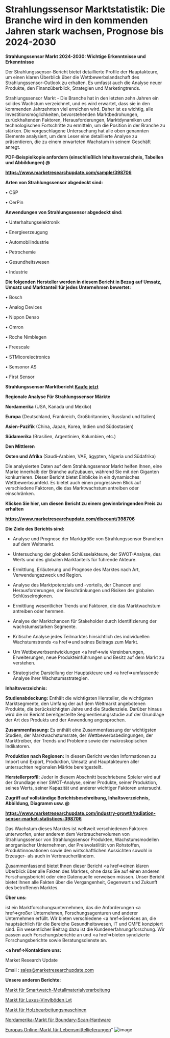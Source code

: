 # Strahlungssensor Marktstatistik: Die Branche wird in den kommenden Jahren stark wachsen, Prognose bis 2024-2030

<strong>Strahlungssensor Markt 2024-2030: Wichtige Erkenntnisse und Erkenntnisse</strong>

Der Strahlungssensor-Bericht bietet detaillierte Profile der Hauptakteure, um einen klaren Überblick über die Wettbewerbslandschaft des Strahlungssensor-Outlook zu erhalten. Es umfasst auch die Analyse neuer Produkte, den Finanzüberblick, Strategien und Marketingtrends.

Strahlungssensor Markt - Die Branche hat in den letzten zehn Jahren ein solides Wachstum verzeichnet, und es wird erwartet, dass sie in den kommenden Jahrzehnten viel erreichen wird. Daher ist es wichtig, alle Investitionsmöglichkeiten, bevorstehenden Marktbedrohungen, zurückhaltenden Faktoren, Herausforderungen, Marktdynamiken und technologischen Fortschritte zu ermitteln, um die Position in der Branche zu stärken. Die vorgeschlagene Untersuchung hat alle oben genannten Elemente analysiert, um dem Leser eine detaillierte Analyse zu präsentieren, die zu einem erwarteten Wachstum in seinem Geschäft anregt.



<strong><b>PDF-Beispielkopie anfordern (einschließlich Inhaltsverzeichnis, Tabellen und Abbildungen) @ </b></strong>

<strong><a href=https://www.marketresearchupdate.com/sample/398706>

<strong>https://www.marketresearchupdate.com/sample/398706</u></a></strong></strong>



<strong>Arten von Strahlungssensor abgedeckt sind:</strong>

• CSP

• CerPin



<strong>Anwendungen von Strahlungssensor abgedeckt sind:</strong>

• Unterhaltungselektronik

• Energieerzeugung

• Automobilindustrie

• Petrochemie

• Gesundheitswesen

• Industrie



<strong>Die folgenden Hersteller werden in diesem Bericht in Bezug auf Umsatz, Umsatz und Marktanteil für jedes Unternehmen bewertet:</strong>

• Bosch

• Analog Devices

• Nippon Denso

• Omron

• Roche Nimblegen

• Freescale

• STMicorelectronics

• Sensonor AS

• First Sensor



<strong>Strahlungssensor Marktbericht <a href=https://www.marketresearchupdate.com/buynow/398706>Kaufe jetzt</a></strong>



<strong>Regionale Analyse Für Strahlungssensor Märkte</strong>



<strong>Nordamerika</strong> (USA, Kanada und Mexiko)



<strong>Europa</strong> (Deutschland, Frankreich, Großbritannien, Russland und Italien)



<strong>Asien-Pazifik</strong> (China, Japan, Korea, Indien und Südostasien)



<strong>Südamerika</strong> (Brasilien, Argentinien, Kolumbien, etc.)



<strong>Den Mittleren</strong> 

<strong>Osten und Afrika</strong> (Saudi-Arabien, VAE, ägypten, Nigeria und Südafrika)

Die analysierten Daten auf dem Strahlungssensor Markt helfen Ihnen, eine Marke innerhalb der Branche aufzubauen, während Sie mit den Giganten konkurrieren. Dieser Bericht bietet Einblicke in ein dynamisches Wettbewerbsumfeld. Es bietet auch einen progressiven Blick auf verschiedene Faktoren, die das Marktwachstum antreiben oder einschränken.



<strong>Klicken Sie hier, um diesen Bericht zu einem gewinnbringenden Preis zu erhalten
</strong>

<strong><a href=https://www.marketresearchupdate.com/discount/398706>https://www.marketresearchupdate.com/discount/398706</b></u></strong></a>



<strong>Die Ziele des Berichts sind:</strong>

- Analyse und Prognose der Marktgröße von Strahlungssensor Branchen auf dem Weltmarkt.

- Untersuchung der globalen Schlüsselakteure, der SWOT-Analyse, des Werts und des globalen Marktanteils für führende Akteure.

- Ermittlung, Erläuterung und Prognose des Marktes nach Art, Verwendungszweck und Region.

- Analyse des Marktpotenzials und -vorteils, der Chancen und Herausforderungen, der Beschränkungen und Risiken der globalen Schlüsselregionen.

- Ermittlung wesentlicher Trends und Faktoren, die das Marktwachstum antreiben oder hemmen.

- Analyse der Marktchancen für Stakeholder durch Identifizierung der wachstumsstarken Segmente.

- Kritische Analyse jedes Teilmarktes hinsichtlich des individuellen Wachstumstrends <a href=>und</a> seines Beitrags zum Markt.

- Um Wettbewerbsentwicklungen <a href=>wie</a> Vereinbarungen, Erweiterungen, neue Produkteinführungen und Besitz auf dem Markt zu verstehen.

- Strategische Darstellung der Hauptakteure und <a href=>umfas</a>sende Analyse ihrer Wachstumsstrategien.



<strong>Inhaltsverzeichnis:</strong>



<strong>Studienabdeckung:</strong> Enthält die wichtigsten Hersteller, die wichtigsten Marktsegmente, den Umfang der auf dem Weltmarkt angebotenen Produkte, die berücksichtigten Jahre und die Studienziele. Darüber hinaus wird die im Bericht bereitgestellte Segmentierungsstudie auf der Grundlage der Art des Produkts und der Anwendung angesprochen.



<strong>Zusammenfassung:</strong> Es enthält eine Zusammenfassung der wichtigsten Studien, der Marktwachstumsrate, der Wettbewerbsbedingungen, der Markttreiber, der Trends und Probleme sowie der makroskopischen Indikatoren.



<strong>Produktion nach Regionen:</strong> In diesem Bericht werden Informationen zu Import und Export, Produktion, Umsatz und Hauptakteuren aller untersuchten regionalen Märkte bereitgestellt.



<strong>Herstellerprofil:</strong> Jeder in diesem Abschnitt beschriebene Spieler wird auf der Grundlage einer SWOT-Analyse, seiner Produkte, seiner Produktion, seines Werts, seiner Kapazität und anderer wichtiger Faktoren untersucht.



<strong><b>Zugriff auf vollständige Berichtsbeschreibung, Inhaltsverzeichnis, Abbildung, Diagramm usw. @ </b></strong>

<strong><a href=https://www.marketresearchupdate.com/industry-growth/radiation-sensor-market-statistices-398706>https://www.marketresearchupdate.com/industry-growth/radiation-sensor-market-statistices-398706</a></strong>

Das Wachstum dieses Marktes ist weltweit verschiedenen Faktoren unterworfen, unter anderem dem Verbrauchervolumen von Strahlungssensor von Strahlungssensor Produkten, Wachstumsmodellen anorganischer Unternehmen, der Preisvolatilität von Rohstoffen, Produktinnovationen sowie den wirtschaftlichen Aussichten sowohl in Erzeuger- als auch in Verbraucherländern.

Zusammenfassend bietet Ihnen dieser Bericht <a href=>einen</a> klaren Überblick über alle Fakten des Marktes, ohne dass Sie auf einen anderen Forschungsbericht oder eine Datenquelle verweisen müssen. Unser Bericht bietet Ihnen alle Fakten über die Vergangenheit, Gegenwart und Zukunft des betroffenen Marktes.



<strong>Über uns:</strong>

 ist ein Marktforschungsunternehmen, das die Anforderungen <a href=>großer</a> Unternehmen, Forschungsagenturen und anderer Unternehmen erfüllt. Wir bieten verschiedene <a href=>Services</a> an, die hauptsächlich für die Bereiche Gesundheitswesen, IT und CMFE konzipiert sind. Ein wesentlicher Beitrag dazu ist die Kundenerfahrungsforschung. Wir passen auch Forschungsberichte an und <a href=>bieten</a> syndizierte Forschungsberichte sowie Beratungsdienste an.



<strong><a href=>Kontaktiere uns:</a></strong>

Market Research Update

Email : sales@marketresearchupdate.com



<strong>Unsere anderen Berichte:</strong>

<a href=https://www.linkedin.com/pulse/smartwatch-metal-material-processing-market-2023>Markt für Smartwatch-Metallmaterialverarbeitung</a>

<a href=https://www.linkedin.com/pulse/luxury-vinyl-flooring-lvt-market-sizing-up-anticipating>Markt für Luxus-Vinylböden Lvt</a>

<a href=https://www.linkedin.com/pulse/woodworking-machines-market-size-emerging-trends>Markt für Holzbearbeitungsmaschinen</a>

<a href=https://www.linkedin.com/pulse/north-america-boundary-scan-hardware-market>Nordamerika-Markt für Boundary-Scan-Hardware</a>

<a href=https://www.linkedin.com/pulse/europe-online-food-grocery-delivery-market-2023>Europas Online-Markt für Lebensmittellieferungen</a>"
![image](https://github.com/RushikeshRI/news24analysis/assets/164026548/0964b0f7-a32b-403a-8405-18d00d0653b9)
